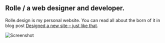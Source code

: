 ## Rolle / a web designer and developer.

Rolle.design is my personal website. You can read all about the born of it in blog post [Designed a new site – just like that](https://rolle.design/designed-a-new-site-just-like-that).

![Screenshot](https://i.imgur.com/kSgRFIr.png "Screenshot")
